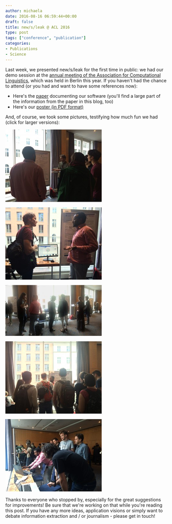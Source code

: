 ```yaml
---
author: michaela
date: 2016-08-16 06:59:44+00:00
draft: false
title: new/s/leak @ ACL 2016
type: post
tags: ["conference", "publication"]
categories:
- Publications
- Science
---
```


Last week, we presented new/s/leak for the first time in public: we had our demo session at the [annual meeting of the Association for Computational Linguistics](http://acl2016.org), which was held in Berlin this year.
If you haven't had the chance to attend (or you had and want to have some references now):


* Here's the [paper](http://www.aclweb.org/anthology/P/P16/P16-4028.pdf) documenting our software (you'll find a large part of the information from the paper in this blog, too)
* Here's our [poster (in PDF format)](/img/2016/08/ACL2016_newsleak_Poster.pdf)

And, of course, we took some pictures, testifying how much fun we had (click for larger versions):

![Alex walking through the new/s/leak poster (with Seid listening)](/img/2016/08/acl-newsleak-12-300x225.jpg)

![Seid explaining new/s/leak](/img/2016/08/acl-newsleak-10-300x225.jpg)


![Chris, Heiner and Seid busy discussing new/s/leak](/img/2016/08/acl-newsleak-01-300x158.jpg)


![Seid and many curious new/s/leak fans](/img/2016/08/acl-newsleak-03-300x225.jpg)


![The crew busy explaining, demonstrating and (secretly) playing with new/s/leak](/img/2016/08/acl-newsleak-02-300x225.jpg)

Thanks to everyone who stopped by, especially for the great suggestions for improvements! Be sure that we're working on that while you're reading this post. If you have any more ideas, application visions or simply want to debate information extraction and / or journalism - please get in touch!
